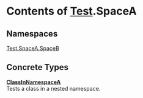 # Contents of [Test](TableOfContents.Test.md).SpaceA

## Namespaces

[Test.SpaceA.SpaceB](TableOfContents.Test.SpaceA.SpaceB.md)  

## Concrete Types

[**ClassInNamespaceA**](Test.SpaceA.ClassInNamespaceA.md)  
Tests a class in a nested namespace.  

  

